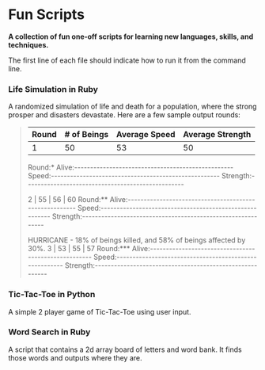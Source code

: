 # Fun Scripts
**A collection of fun one-off scripts for learning new languages, skills, and techniques.**

The first line of each file should indicate how to run it from the command line.

### Life Simulation in Ruby
A randomized simulation of life and death for a population, where the strong prosper and disasters devastate. Here are a few sample output rounds:
> Round | # of Beings | Average Speed | Average Strength
> ---|---|---|---
> 1 | 50 | 53 | 50
>    Round:*
>    Alive:--------------------------------------------------
>    Speed:-----------------------------------------------------
> Strength:--------------------------------------------------
>                                                                                 
> 2 | 55 | 56 | 60
>    Round:**
>    Alive:-------------------------------------------------------
>    Speed:--------------------------------------------------------
> Strength:------------------------------------------------------------
>                                                                                 
> HURRICANE - 18% of beings killed, and 58% of beings affected by 30%.
> 3 | 53 | 55 | 57
>    Round:***
>    Alive:-----------------------------------------------------
>    Speed:-------------------------------------------------------
> Strength:---------------------------------------------------------


### Tic-Tac-Toe in Python
A simple 2 player game of Tic-Tac-Toe using user input.

### Word Search in Ruby
A script that contains a 2d array board of letters and word bank. It finds those words and outputs where they are.